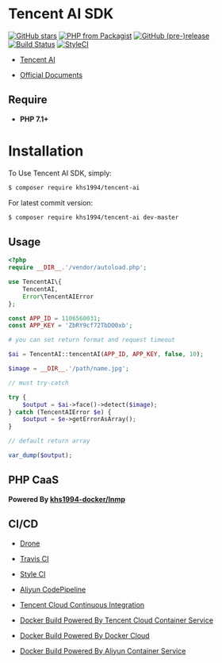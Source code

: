 # Tencent AI SDK

[![GitHub stars](https://img.shields.io/github/stars/khs1994-php/tencent-ai.svg?style=social&label=Stars)](https://github.com/khs1994-php/tencent-ai) [![PHP from Packagist](https://img.shields.io/packagist/php-v/khs1994/tencent-ai.svg)](https://packagist.org/packages/khs1994/tencent-ai) [![GitHub (pre-)release](https://img.shields.io/github/release/khs1994-php/tencent-ai/all.svg)](https://github.com/khs1994-php/tencent-ai/releases) [![Build Status](https://travis-ci.org/khs1994-php/tencent-ai.svg?branch=master)](https://travis-ci.org/khs1994-php/tencent-ai) [![StyleCI](https://styleci.io/repos/115306597/shield?branch=master)](https://styleci.io/repos/115306597)

- [Tencent AI](https://ai.qq.com)

- [Official Documents](https://ai.qq.com/doc/index.shtml)

## Require

* **PHP 7.1+**

# Installation

To Use Tencent AI SDK, simply:

```bash
$ composer require khs1994/tencent-ai
```

For latest commit version:

```bash
$ composer require khs1994/tencent-ai dev-master
```

## Usage

```php
<?php
require __DIR__.'/vendor/autoload.php';

use TencentAI\{
    TencentAI,
    Error\TencentAIError
};

const APP_ID = 1106560031;
const APP_KEY = 'ZbRY9cf72TbDO0xb';

# you can set return format and request timeout

$ai = TencentAI::tencentAI(APP_ID, APP_KEY, false, 10);

$image = __DIR__.'/path/name.jpg';

// must try-catch

try {
    $output = $ai->face()->detect($image);
} catch (TencentAIError $e) {
    $output = $e->getErrorAsArray();
}

// default return array

var_dump($output);
```

## PHP CaaS

**Powered By [khs1994-docker/lnmp](https://github.com/khs1994-docker/lnmp)**

## CI/CD

* [Drone](https://www.khs1994.com/categories/CI/Drone/)

* [Travis CI](https://travis-ci.org/khs1994-php/tencent-ai)

* [Style CI](https://styleci.io/repos/115306597)

* [Aliyun CodePipeline](https://www.aliyun.com/product/codepipeline)

* [Tencent Cloud Continuous Integration](https://cloud.tencent.com/product/cci)

* [Docker Build Powered By Tencent Cloud Container Service](https://cloud.tencent.com/product/ccs)

* [Docker Build Powered By Docker Cloud](https://cloud.docker.com)

* [Docker Build Powered By Aliyun Container Service](https://www.aliyun.com/product/containerservice)
